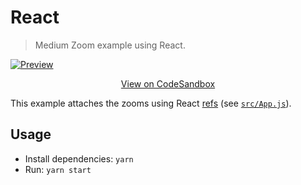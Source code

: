 # React

> Medium Zoom example using React.

[![Preview](https://user-images.githubusercontent.com/6137112/32423245-46d091d8-c273-11e7-9e2e-8b7921bac447.png)](https://codesandbox.io/s/github/francoischalifour/medium-zoom/tree/master/examples/react)

<p align="center">
  <a href="https://codesandbox.io/s/github/francoischalifour/medium-zoom/tree/master/examples/react">View on CodeSandbox</a>
</p>

This example attaches the zooms using React [refs](https://reactjs.org/docs/refs-and-the-dom.html) (see [`src/App.js`](src/App.js)).

## Usage

* Install dependencies: `yarn`
* Run: `yarn start`
